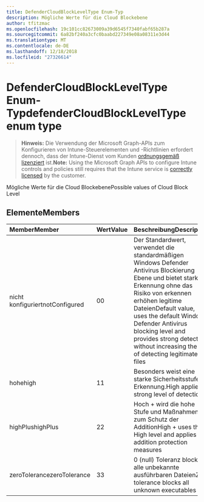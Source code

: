 ```yaml
---
title: DefenderCloudBlockLevelType Enum-Typ
description: Mögliche Werte für die Cloud Blockebene
author: tfitzmac
ms.openlocfilehash: 19c101cc82673009a39d6545f7340fabf65b287a
ms.sourcegitcommit: 6a82bf240a3cfc0baabd227349e08a08311e3d44
ms.translationtype: MT
ms.contentlocale: de-DE
ms.lasthandoff: 12/18/2018
ms.locfileid: "27326614"
---
```

# <a name="defendercloudblockleveltype-enum-type"></a><span data-ttu-id="0c392-103">DefenderCloudBlockLevelType Enum-Typ</span><span class="sxs-lookup"><span data-stu-id="0c392-103">defenderCloudBlockLevelType enum type</span></span>

> <span data-ttu-id="0c392-104">**Hinweis:** Die Verwendung der Microsoft Graph-APIs zum Konfigurieren von Intune-Steuerelementen und -Richtlinien erfordert dennoch, dass der Intune-Dienst vom Kunden [ordnungsgemäß lizenziert](https://go.microsoft.com/fwlink/?linkid=839381) ist.</span><span class="sxs-lookup"><span data-stu-id="0c392-104">**Note:** Using the Microsoft Graph APIs to configure Intune controls and policies still requires that the Intune service is [correctly licensed](https://go.microsoft.com/fwlink/?linkid=839381) by the customer.</span></span>

<span data-ttu-id="0c392-105">Mögliche Werte für die Cloud Blockebene</span><span class="sxs-lookup"><span data-stu-id="0c392-105">Possible values of Cloud Block Level</span></span>
## <a name="members"></a><span data-ttu-id="0c392-106">Elemente</span><span class="sxs-lookup"><span data-stu-id="0c392-106">Members</span></span>
|<span data-ttu-id="0c392-107">Member</span><span class="sxs-lookup"><span data-stu-id="0c392-107">Member</span></span>|<span data-ttu-id="0c392-108">Wert</span><span class="sxs-lookup"><span data-stu-id="0c392-108">Value</span></span>|<span data-ttu-id="0c392-109">Beschreibung</span><span class="sxs-lookup"><span data-stu-id="0c392-109">Description</span></span>|
|:---|:---|:---|
|<span data-ttu-id="0c392-110">nicht konfiguriert</span><span class="sxs-lookup"><span data-stu-id="0c392-110">notConfigured</span></span>|<span data-ttu-id="0c392-111">0</span><span class="sxs-lookup"><span data-stu-id="0c392-111">0</span></span>|<span data-ttu-id="0c392-112">Der Standardwert, verwendet die standardmäßigen Windows Defender Antivirus Blockierung Ebene und bietet starken Erkennung ohne das Risiko von erkennen erhöhen legitime Dateien</span><span class="sxs-lookup"><span data-stu-id="0c392-112">Default value, uses the default Windows Defender Antivirus blocking level and provides strong detection without increasing the risk of detecting legitimate files</span></span>|
|<span data-ttu-id="0c392-113">hohe</span><span class="sxs-lookup"><span data-stu-id="0c392-113">high</span></span>|<span data-ttu-id="0c392-114">1</span><span class="sxs-lookup"><span data-stu-id="0c392-114">1</span></span>|<span data-ttu-id="0c392-115">Besonders weist eine starke Sicherheitsstufe Erkennung.</span><span class="sxs-lookup"><span data-stu-id="0c392-115">High applies a strong level of detection.</span></span>|
|<span data-ttu-id="0c392-116">highPlus</span><span class="sxs-lookup"><span data-stu-id="0c392-116">highPlus</span></span>|<span data-ttu-id="0c392-117">2</span><span class="sxs-lookup"><span data-stu-id="0c392-117">2</span></span>|<span data-ttu-id="0c392-118">Hoch + wird die hohe Stufe und Maßnahmen zum Schutz der Addition</span><span class="sxs-lookup"><span data-stu-id="0c392-118">High + uses the High level and applies addition protection measures</span></span>|
|<span data-ttu-id="0c392-119">zeroTolerance</span><span class="sxs-lookup"><span data-stu-id="0c392-119">zeroTolerance</span></span>|<span data-ttu-id="0c392-120">3</span><span class="sxs-lookup"><span data-stu-id="0c392-120">3</span></span>|<span data-ttu-id="0c392-121">0 (null) Toleranz blockiert alle unbekannte ausführbaren Dateien</span><span class="sxs-lookup"><span data-stu-id="0c392-121">Zero tolerance blocks all unknown executables</span></span>|



